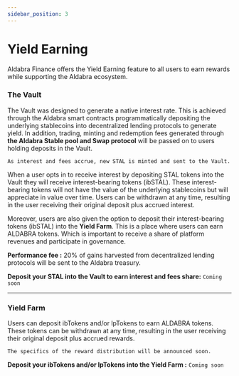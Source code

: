 ```yaml
---
sidebar_position: 3
---
```


# Yield Earning

Aldabra Finance offers the Yield Earning feature to all users to earn rewards while supporting the Aldabra ecosystem.

### The Vault

The Vault was designed to generate a native interest rate. This is achieved through the Aldabra smart contracts programmatically depositing the underlying stablecoins into decentralized lending protocols to generate yield. In addition, trading, minting and redemption fees generated through **the Aldabra Stable pool and Swap protocol** will be passed on to users holding deposits in the Vault.

`As interest and fees accrue, new STAL is minted and sent to the Vault.`

When a user opts in to receive interest by depositing STAL tokens into the Vault they will receive interest-bearing tokens (ibSTAL). These interest-bearing tokens will not have the value of the underlying stablecoins but will appreciate in value over time. Users can be withdrawn at any time, resulting in the user receiving their original deposit plus accrued interest.

Moreover, users are also given the option to deposit their interest-bearing tokens (ibSTAL) into the **Yield Farm**. This is a place where users can earn ALDABRA tokens. Which is important to receive a share of platform revenues and participate in governance.

**Performance fee :** 20% of gains harvested from decentralized lending protocols will be sent to the Aldabra treasury.

**Deposit your STAL into the Vault to earn interest and fees share:** `Coming soon`
***

### Yield Farm

Users can deposit ibTokens and/or lpTokens to earn ALDABRA tokens. These tokens can be withdrawn at any time, resulting in the user receiving their original deposit plus accrued rewards.

`The specifics of the reward distribution will be announced soon.`

**Deposit your ibTokens and/or lpTokens into the Yield Farm :** `Coming soon`
